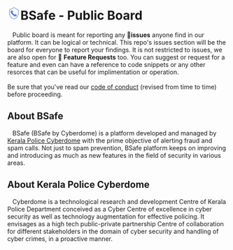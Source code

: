 <h1> <img src="logo-small.png" width="30px" />BSafe - Public Board</h1>

<p>&nbsp;&nbsp; Public board is meant for reporting any 🐛<b>issues</b> anyone find in our platform. It can be logical or technical. This repo's issues section will be the board for everyone to report your findings. It is not restricted to issues, we are also open for 📩 <b>Feature Requests</b> too. You can suggest or request for a feature and even can have a reference to code snippets or any other resorces that can be useful for implimentation or operation.
<br><br>
Be sure that you've read our <a href="/code-of-conduct.md">code of conduct</a> (revised from time to time) before proceeding.
</p>

<h2>About BSafe</h2>
<p>&nbsp;&nbsp; BSafe (BSafe by Cyberdome) is a platform developed and managed by <a href="#about-kerala-police-cyberdome">Kerala Police Cyberdome</a> with the prime objective of alerting fraud and spam calls. Not just to spam prevention, BSafe platform keeps on improving and introducing as much as new features in the field of security in various areas. </p>

<h2>About Kerala Police Cyberdome</h2>

<p>&nbsp;&nbsp; Cyberdome is a technological research and development Centre of Kerala Police Department conceived as a Cyber Centre of excellence in cyber security as well as technology augmentation for effective policing. It envisages as a high tech public-private partnership Centre of collaboration for different stakeholders in the domain of cyber security and handling of cyber crimes, in a proactive manner.</p>
